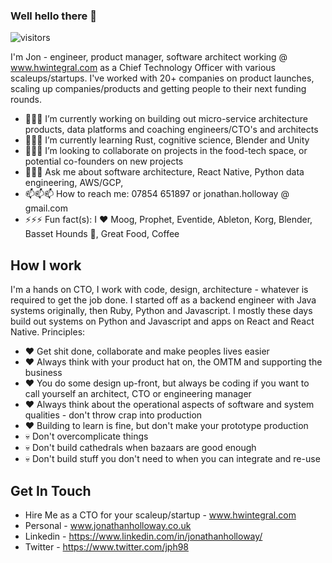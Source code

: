 ### Well hello there 👋

![visitors](https://visitor-badge.glitch.me/badge?page_id=jph98.visitor-badge)


I'm Jon - engineer, product manager, software architect working @ www.hwintegral.com as a Chief Technology Officer with various scaleups/startups.  I've worked with 20+ companies on product launches, scaling up companies/products and getting people to their next funding rounds.

- 🔭🔭🔭 I’m currently working on building out micro-service architecture products, data platforms and coaching engineers/CTO's and architects
- 🌱🌱🌱 I’m currently learning Rust, cognitive science, Blender and Unity
- 👯👯👯 I’m looking to collaborate on projects in the food-tech space, or potential co-founders on new projects
- 💬💬💬 Ask me about software architecture, React Native, Python data engineering, AWS/GCP, 
- 📫📫📫 How to reach me: 07854 651897 or jonathan.holloway @ gmail.com
- ⚡⚡⚡ Fun fact(s): I ❤️ Moog, Prophet, Eventide, Ableton, Korg, Blender, Basset Hounds 🐶, Great Food, Coffee

## How I work

I'm a hands on CTO, I work with code, design, architecture - whatever is required to get the job done.  I started off as a backend engineer with Java systems originally, then Ruby, Python and Javascript.  I mostly these days build out systems on Python and Javascript and apps on React and React Native.  Principles:

- ❤️ Get shit done, collaborate and make peoples lives easier
- ❤️ Always think with your product hat on, the OMTM and supporting the business
- ❤️ You do some design up-front, but always be coding if you want to call yourself an architect, CTO or engineering manager
- ❤️ Always think about the operational aspects of software and system qualities - don't throw crap into production
- ❤️ Building to learn is fine, but don't make your prototype production
- 💀 Don't overcomplicate things
- 💀 Don't build cathedrals when bazaars are good enough
- 💀 Don't build stuff you don't need to when you can integrate and re-use

## Get In Touch

* Hire Me as a CTO for your scaleup/startup - www.hwintegral.com
* Personal - www.jonathanholloway.co.uk
* Linkedin - https://www.linkedin.com/in/jonathanholloway/
* Twitter - https://www.twitter.com/jph98
